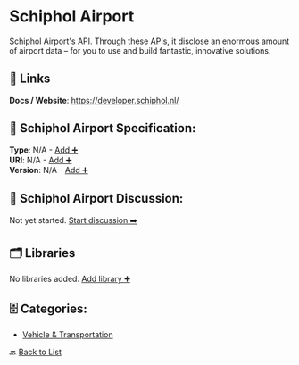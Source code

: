 # Schiphol Airport

Schiphol Airport's API. Through these APIs, it disclose an enormous amount of airport data – for you to use and build fantastic, innovative solutions.

##  🔗 Links
**Docs / Website**: https://developer.schiphol.nl/

## 🧬 Schiphol Airport Specification:
**Type**: N/A - [Add ➕](https://github.com/apis-list/apis-list/edit/main/apis.yaml#L17021)  
**URI**: N/A - [Add ➕](https://github.com/apis-list/apis-list/edit/main/apis.yaml#L17021)  
**Version**: N/A - [Add ➕](https://github.com/apis-list/apis-list/edit/main/apis.yaml#L17021)

## 💬 Schiphol Airport Discussion:
Not yet started. [Start discussion ➡️](https://github.com/apis-list/apis-list/discussions/new)

## 🗂️ Libraries

No libraries added. [Add library ➕](https://github.com/apis-list/apis-list/edit/main/apis.yaml#L17021)    


## 🗄️ Categories:
- [Vehicle & Transportation](https://github.com/apis-list/apis-list#vehicle--transportation-)

🔙  [Back to List](https://github.com/apis-list/apis-list)
